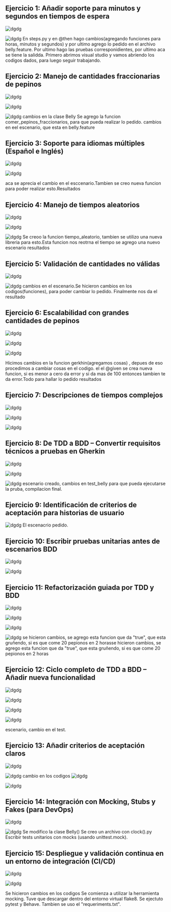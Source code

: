 ## Ejercicio 1: Añadir soporte para minutos y segundos en tiempos de espera

![dgdg](https://github.com/BiancaMT957/Desarrollo-de-Software/blob/main/Archivo7/img/ejer1.png)


![dgdg](https://github.com/BiancaMT957/Desarrollo-de-Software/blob/main/Archivo7/img/act72.png)
En steps.py y en @then hago cambios(agregando funciones para horas, minutos y segundos) y por ultimo agrego lo pedido en el archivo belly.feature. Por ultimo hago las pruebas corresponidientes, por ultimo aca se tiene la salidda. 
Primero abrimos visual studio y vamos abriendo los codigos dados, para luego seguir trabajando.
## Ejercicio 2: Manejo de cantidades fraccionarias de pepinos

![dgdg](https://github.com/BiancaMT957/Desarrollo-de-Software/blob/main/Archivo7/img/ee.png)




![dgdg](https://github.com/BiancaMT957/Desarrollo-de-Software/blob/main/Archivo7/img/gg.png)


![dgdg](https://github.com/BiancaMT957/Desarrollo-de-Software/blob/main/Archivo7/img/ejer2.png)
cambios en la clase Belly 
Se agrego la funcion comer_pepinos_fraccionarios, para que pueda realizar lo pedido.
cambios en eel escenario, que esta en belly.feature
## Ejercicio 3: Soporte para idiomas múltiples (Español e Inglés)

![dgdg](https://github.com/BiancaMT957/Desarrollo-de-Software/blob/main/Archivo7/img/ejer3.png)


![dgdg](https://github.com/BiancaMT957/Desarrollo-de-Software/blob/main/Archivo7/img/4.png)

aca se aprecia el cambio en el esccenario.Tambien se creo nueva funcion para poder realizar esto.Resultados
## Ejercicio 4: Manejo de tiempos aleatorios


![dgdg](https://github.com/BiancaMT957/Desarrollo-de-Software/blob/main/Archivo7/img/ejer4.png)


![dgdg](https://github.com/BiancaMT957/Desarrollo-de-Software/blob/main/Archivo7/img/44.png)

![dgdg](https://github.com/BiancaMT957/Desarrollo-de-Software/blob/main/Archivo7/img/5.png)
Se creoo la funcion tiempo_aleatorio, tambien se utilizo una nueva libreria para esto.Esta funcion nos reotrna el tiempo
se agrego una nuevo escenario
resultados
## Ejercicio 5: Validación de cantidades no válidas

![dgdg](https://github.com/BiancaMT957/Desarrollo-de-Software/blob/main/Archivo7/img/ejer5.png)


![dgdg](https://github.com/BiancaMT957/Desarrollo-de-Software/blob/main/Archivo7/img/6.png) 
cambios en el escenario.Se hicieron cambios en los codigos(funciones), para poder cambiar lo pedido. Finalmente nos da  el resultado
## Ejercicio 6: Escalabilidad con grandes cantidades de pepinos


![dgdg](https://github.com/BiancaMT957/Desarrollo-de-Software/blob/main/Archivo7/img/ejer6.png)

![dgdg](https://github.com/BiancaMT957/Desarrollo-de-Software/blob/main/Archivo7/img/66.png)

![dgdg](https://github.com/BiancaMT957/Desarrollo-de-Software/blob/main/Archivo7/img/7.png)

Hicimos cambios en la funcion gerkhin(agregamos cosas) , depues de eso procedimos a cambiar cosas en el codigo.
el el @given se crea nueva funcion, si es menor a cero da error y si da mas de 100 entonces tambien te da error.Todo para hallar lo pedido
resultados
## Ejercicio 7: Descripciones de tiempos complejos


![dgdg](https://github.com/BiancaMT957/Desarrollo-de-Software/blob/main/Archivo7/img/ejer7.png)


![dgdg](https://github.com/BiancaMT957/Desarrollo-de-Software/blob/main/Archivo7/img/77.png)

![dgdg](https://github.com/BiancaMT957/Desarrollo-de-Software/blob/main/Archivo7/img/8.png)

## Ejercicio 8: De TDD a BDD – Convertir requisitos técnicos a pruebas en Gherkin

![dgdg](https://github.com/BiancaMT957/Desarrollo-de-Software/blob/main/Archivo7/img/ejer8.png)

![dgdg](https://github.com/BiancaMT957/Desarrollo-de-Software/blob/main/Archivo7/img/88.png)


![dgdg](https://github.com/BiancaMT957/Desarrollo-de-Software/blob/main/Archivo7/img/9.png)
escenario creado, cambios en test_belly para que pueda ejecutarse la pruba, compilacion final.
## Ejercicio 9: Identificación de criterios de aceptación para historias de usuario

![dgdg](https://github.com/BiancaMT957/Desarrollo-de-Software/blob/main/Archivo7/img/ejer9.png)
El escenacrio pedido. 

## Ejercicio 10: Escribir pruebas unitarias antes de escenarios BDD


![dgdg](https://github.com/BiancaMT957/Desarrollo-de-Software/blob/main/Archivo7/img/ejer10.png)


![dgdg](https://github.com/BiancaMT957/Desarrollo-de-Software/blob/main/Archivo7/img/ejer100.png)

## Ejercicio 11: Refactorización guiada por TDD y BDD

![dgdg](https://github.com/BiancaMT957/Desarrollo-de-Software/blob/main/Archivo7/img/ejer11.png)


![dgdg](https://github.com/BiancaMT957/Desarrollo-de-Software/blob/main/Archivo7/img/121.png)

![dgdg](https://github.com/BiancaMT957/Desarrollo-de-Software/blob/main/Archivo7/img/111.png)

![dgdg](https://github.com/BiancaMT957/Desarrollo-de-Software/blob/main/Archivo7/img/12b.png)
se hicieron cambios, se agrego esta funcion que da "true", que esta gruñendo, si es que come 20 pepionos en 2 horasse hicieron cambios, se agrego esta funcion que da "true", que esta gruñendo, si es que come 20 pepionos en 2 horas
## Ejercicio 12: Ciclo completo de TDD a BDD – Añadir nueva funcionalidad

![dgdg](https://github.com/BiancaMT957/Desarrollo-de-Software/blob/main/Archivo7/img/ejer12.png)

![dgdg](https://github.com/BiancaMT957/Desarrollo-de-Software/blob/main/Archivo7/img/112.png)

![dgdg](https://github.com/BiancaMT957/Desarrollo-de-Software/blob/main/Archivo7/img/112a.png)

![dgdg](https://github.com/BiancaMT957/Desarrollo-de-Software/blob/main/Archivo7/img/14.png)

escenario, cambio en el test.

## Ejercicio 13: Añadir criterios de aceptación claros



![dgdg](https://github.com/BiancaMT957/Desarrollo-de-Software/blob/main/Archivo7/img/ejer13.png)


![dgdg](https://github.com/BiancaMT957/Desarrollo-de-Software/blob/main/Archivo7/img/113.png)
cambio en los codigos
![dgdg](https://github.com/BiancaMT957/Desarrollo-de-Software/blob/main/Archivo7/img/113a.png)


![dgdg](https://github.com/BiancaMT957/Desarrollo-de-Software/blob/main/Archivo7/img/14b.png)
## Ejercicio 14: Integración con Mocking, Stubs y Fakes (para DevOps)


![dgdg](https://github.com/BiancaMT957/Desarrollo-de-Software/blob/main/Archivo7/img/114.png)




![dgdg](https://github.com/BiancaMT957/Desarrollo-de-Software/blob/main/Archivo7/img/114a.png)
Se modifico la clase Belly()
Se creo un archivo con clock().py
Escribir tests unitarios con mocks (usando unittest.mock).
## Ejercicio 15: Despliegue y validación continua en un entorno de integración (CI/CD)


![dgdg](https://github.com/BiancaMT957/Desarrollo-de-Software/blob/main/Archivo7/img/16.png)

![dgdg](https://github.com/BiancaMT957/Desarrollo-de-Software/blob/main/Archivo7/img/115.png)

Se hicieron cambios en los codigos
Se comienza a utilizar la herramienta mocking. Tuve que descargar dentro del entorno virtual flake8.
Se ejectuto pytest y Behave. Tambien se uso el "requeriments.txt".


